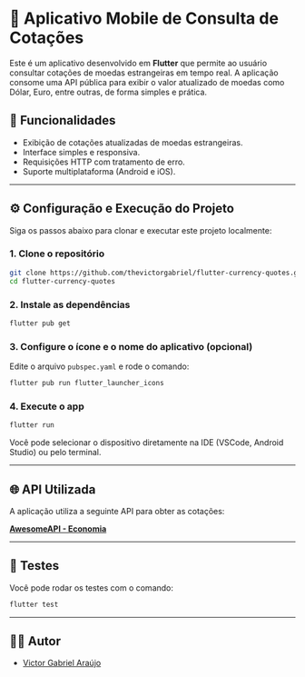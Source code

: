 # 💱 Aplicativo Mobile de Consulta de Cotações

Este é um aplicativo desenvolvido em **Flutter** que permite ao usuário consultar cotações de moedas estrangeiras em tempo real. A aplicação consome uma API pública para exibir o valor atualizado de moedas como Dólar, Euro, entre outras, de forma simples e prática.

## 📱 Funcionalidades

- Exibição de cotações atualizadas de moedas estrangeiras.
- Interface simples e responsiva.
- Requisições HTTP com tratamento de erro.
- Suporte multiplataforma (Android e iOS).

---

## ⚙️ Configuração e Execução do Projeto

Siga os passos abaixo para clonar e executar este projeto localmente:

### 1. Clone o repositório

```bash
git clone https://github.com/thevictorgabriel/flutter-currency-quotes.git
cd flutter-currency-quotes
```


### 2. Instale as dependências

```bash
flutter pub get
```

### 3. Configure o ícone e o nome do aplicativo (opcional)

Edite o arquivo `pubspec.yaml` e rode o comando:

```bash
flutter pub run flutter_launcher_icons
```

### 4. Execute o app

```bash
flutter run
```

Você pode selecionar o dispositivo diretamente na IDE (VSCode, Android Studio) ou pelo terminal.

---

## 🌐 API Utilizada

A aplicação utiliza a seguinte API para obter as cotações:

**[AwesomeAPI - Economia](https://docs.awesomeapi.com.br/api-de-moedas)**

---

## 🧪 Testes

Você pode rodar os testes com o comando:

```bash
flutter test
```

---

## 🧑‍💻 Autor

* [Victor Gabriel Araújo](https://github.com/thevictorgabriel)